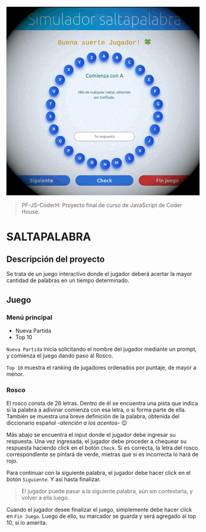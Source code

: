 ![Imagen Portada](https://github.com/JNRivadeneira/PF-JS-CoderH/blob/4c53d91d6528d92cd1aeb13e588d1d3dfd079ed7/img/readme01.gif)
> PF-JS-CoderH: Proyecto final de curso de JavaScript de Coder House.
# SALTAPALABRA

## Descripción del proyecto
Se trata de un juego interactivo donde el jugador deberá acertar la mayor cantidad de palabras en un tiempo determinado.

## Juego

### Menú principal
- Nueva Partida
- Top 10

`Nueva Partida` inicia solicitando el nombre del jugador mediante un prompt, y comienza el juego dando paso al Rosco.

`Top 10` muestra el ranking de jugadores ordenados por puntaje, de mayor a menor.

### Rosco
El rosco consta de 26 letras. Dentro de él se encuentra una pista que indica si la palabra a adivinar comienza con esa letra, o si forma parte de ella. También se muestra una breve definición de la palabra, obtenida del diccionario español -*atención a los acentos*- 😉  

Más abajo se encuentra el input donde el jugador debe ingresar su respuesta.
Una vez ingresada, el jugador debe proceder a chequear su respuesta haciendo click en el botón `Check`. Si es correcta, la letra del rosco correspondiente se pintará de verde, mietras que si es incorrecta lo hará de rojo.

Para continuar con la siguiente palabra, el jugador debe hacer click en el botón `Siguiente`. Y así hasta finalizar.
>El jugador puede pasar a la siguiente palabra, aún sin contestarla, y volver a ella luego.

Cuando el jugador desee finalizar el juego, simplemente debe hacer click en `Fin Juego`. Luego de ello, su marcador se guarda y será agregado al top 10, si lo amerita.


